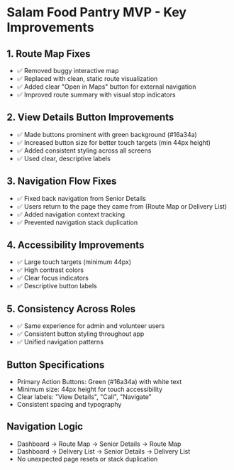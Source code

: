 # Salam Food Pantry MVP - Key Improvements

## 1. Route Map Fixes
- ✅ Removed buggy interactive map
- ✅ Replaced with clean, static route visualization
- ✅ Added clear "Open in Maps" button for external navigation
- ✅ Improved route summary with visual stop indicators

## 2. View Details Button Improvements
- ✅ Made buttons prominent with green background (#16a34a)
- ✅ Increased button size for better touch targets (min 44px height)
- ✅ Added consistent styling across all screens
- ✅ Used clear, descriptive labels

## 3. Navigation Flow Fixes
- ✅ Fixed back navigation from Senior Details
- ✅ Users return to the page they came from (Route Map or Delivery List)
- ✅ Added navigation context tracking
- ✅ Prevented navigation stack duplication

## 4. Accessibility Improvements
- ✅ Large touch targets (minimum 44px)
- ✅ High contrast colors
- ✅ Clear focus indicators
- ✅ Descriptive button labels

## 5. Consistency Across Roles
- ✅ Same experience for admin and volunteer users
- ✅ Consistent button styling throughout app
- ✅ Unified navigation patterns

## Button Specifications
- Primary Action Buttons: Green (#16a34a) with white text
- Minimum size: 44px height for touch accessibility
- Clear labels: "View Details", "Call", "Navigate"
- Consistent spacing and typography

## Navigation Logic
- Dashboard → Route Map → Senior Details → Route Map
- Dashboard → Delivery List → Senior Details → Delivery List
- No unexpected page resets or stack duplication
